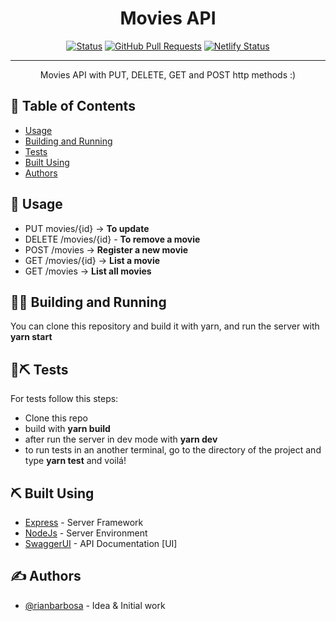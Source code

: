 <h1 align="center">Movies API</h1>

<div align="center">

  [![Status](https://img.shields.io/badge/status-active-success.svg)]() 
  [![GitHub Pull Requests](https://img.shields.io/github/issues-pr/kylelobo/The-Documentation-Compendium.svg)](https://github.com/kylelobo/The-Documentation-Compendium/pulls)
  [![Netlify Status](https://api.netlify.com/api/v1/badges/db1c981b-1ff6-4f31-a2b2-8d138abe5b86/deploy-status)](https://app.netlify.com/sites/moviesrestapi/deploys)

</div>

---

<p align="center"> Movies API with PUT, DELETE, GET and POST http methods :) 
    <br> 
</p>

## 📝 Table of Contents

- [Usage](#usage)
- [Building and Running](#BaR)
- [Tests](#tests)
- [Built Using](#built_using)
- [Authors](#authors)


## 🎈 Usage <a name="usage"></a>
- PUT movies/{id} → **To update**
- DELETE /movies/{id} - **To remove a movie**
- POST /movies → **Register a new movie**
- GET /movies/{id}  → **List a movie**
- GET /movies → **List all movies** 

## 🎈🎈 Building and Running <a name="BaR"></a>
You can clone this repository and build it with yarn, and run the server with **yarn start**

## 🎈⛏️ Tests <a name="tests"></a>
For tests follow this steps:
- Clone this repo
- build with **yarn build** 
- after run the server in dev mode with **yarn dev**
- to run tests in an another terminal, go to the directory of the project and type **yarn test** and voilá!

## ⛏️ Built Using <a name = "built_using"></a>
- [Express](https://expressjs.com/) - Server Framework
- [NodeJs](https://nodejs.org/en/) - Server Environment
- [SwaggerUI](https://swagger.io/) - API Documentation [UI]

## ✍️ Authors <a name = "authors"></a>
- [@rianbarbosa](https://github.com/riannbarbosa) - Idea & Initial work
